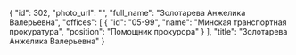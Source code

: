 {
    "id": 302,
    "photo_url": "",
    "full_name": "Золотарева Анжелика Валерьевна",
    "offices": [
        {
            "id": "05-99",
            "name": "Минская транспортная прокуратура",
            "position": "Помощник прокурора"
        }
    ],
    "title": "Золотарева Анжелика Валерьевна"
}